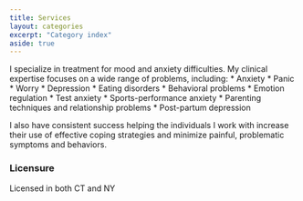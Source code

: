 ```yaml
---
title: Services
layout: categories
excerpt: "Category index"
aside: true
---
```


I specialize in treatment for mood and anxiety difficulties. My clinical expertise focuses on a wide range of problems, including:
	* Anxiety 
	* Panic
	* Worry 
	* Depression 
	* Eating disorders 
	* Behavioral problems 
	* Emotion regulation
	* Test anxiety
	* Sports-performance anxiety
	* Parenting techniques and relationship problems
	* Post-partum depression

I also have consistent success helping the individuals I work with increase their use of effective coping strategies and minimize painful, problematic symptoms and behaviors.


### Licensure 
Licensed in both CT and NY

